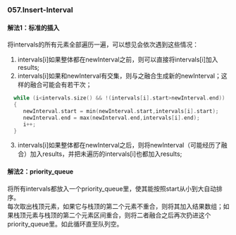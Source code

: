 ### 057.Insert-Interval

#### 解法1：标准的插入
将intervals的所有元素全部遍历一遍，可以想见会依次遇到这些情况：    
1. intervals[i]如果整体都在newInterval之前，则可以直接将intervals[i]加入results;
2. intervals[i]如果和newInterval有交集，则与之融合生成新的newInterval；这样的融合可能会有若干次； 
```cpp
  while (i<intervals.size() && !(intervals[i].start>newInterval.end))
  {
     newInterval.start = min(newInterval.start,intervals[i].start);
     newInterval.end = max(newInterval.end,intervals[i].end);
     i++;
  }
```
3. intervals[i]如果整体都在newInterval之后，则将newInterval（可能经历了融合）加入results，并把未遍历的intervals[i]也都加入results; 

#### 解法2：priority_queue
将所有intervals都放入一个priority_queue里，使其能按照start从小到大自动排序。    
每次取出栈顶元素，如果它与栈顶的第二个元素不重合，则将其加入结果数组；如果栈顶元素与栈顶的第二个元素区间重合，则将二者融合之后再次扔进这个priority_queue里。如此循环直至队列空。
